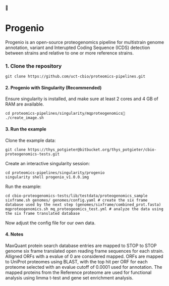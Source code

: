 
# Progenio

Progenio is an open-source proteogenomics pipeline for multistrain genome annotation, variant and Interupted Coding Sequence (ICDS) detection between strains and relative to one or more reference strains.

### 1. Clone the repository
`git clone https://github.com/uct-cbio/proteomics-pipelines.git`

#### 2. Progenio with Singularity (Recommended)
Ensure singularity is installed, and make sure at least 2 cores and 4 GB of RAM are available.

~~~
cd proteomics-pipelines/singularity/mqproteogenomics
./create_image.sh
~~~

#### 3. Run the example 
Clone the example data:
~~~
git clone https://thys_potgieter@bitbucket.org/thys_potgieter/cbio-proteogenomics-tests.git
~~~

Create an interactive singularity session:
~~~
cd proteomics-pipelines/singularity/progenio
singularity shell progenio_v1.0.0.img 
~~~

Run the example:
~~~
cd cbio-proteogenomics-tests/lib/testdata/proteogenomics_sample
sixframe.sh genomes/ genomes/config.yaml # create the six frame database used by the next step (genomes/sixframe/combined_prot.fasta)
mqproteogenomics.sh mq_proteogeomics_test.yml # analyze the data using the six frame translated database
~~~

Now adjust the config file for our own data.

#### 4. Notes
MaxQuant protein search database entries are mapped to STOP to STOP genome six frame translated open reading frame sequences for each strain. Alligned ORFs with a evalue of 0 are considered mapped. ORFs are mapped to UniProt proteomes using BLAST, with the top hit per ORF for each proteome selected with an evalue cutoff of 0.0001 used for annotation. The mapped proteins from the Reference proteome are used for functional analysis using limma t-test and gene set enrichment analysis.
